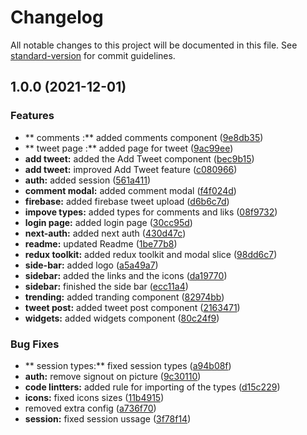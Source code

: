 # Changelog

All notable changes to this project will be documented in this file. See [standard-version](https://github.com/conventional-changelog/standard-version) for commit guidelines.

## 1.0.0 (2021-12-01)


### Features

* ** comments :** added comments component ([9e8db35](https://github.com/RazvanRauta/twitter-clone/commit/9e8db35f81ccdad846576a96879c94a32c925e71))
* ** tweet page :** added page for tweet ([9ac99ee](https://github.com/RazvanRauta/twitter-clone/commit/9ac99ee0335af4e920cbb6f7393195fc753c2d53))
* **add tweet:** added the Add Tweet component ([bec9b15](https://github.com/RazvanRauta/twitter-clone/commit/bec9b15b331f3856718e3f97a673521f0ab6dff8))
* **add tweet:** improved Add Tweet feature ([c080966](https://github.com/RazvanRauta/twitter-clone/commit/c0809667caac3e139f6a30b23b39ecb8a069e318))
* **auth:** added session ([561a411](https://github.com/RazvanRauta/twitter-clone/commit/561a411917e0bee71a93e70b730567a00cbaef2b))
* **comment modal:** added comment modal ([f4f024d](https://github.com/RazvanRauta/twitter-clone/commit/f4f024d7e749ce0f95e19587cdda6ea248cada7c))
* **firebase:** added firebase tweet upload ([d6b6c7d](https://github.com/RazvanRauta/twitter-clone/commit/d6b6c7d01df66c5f9689ef781b407c1f83d10b00))
* **impove types:** added types for comments and liks ([08f9732](https://github.com/RazvanRauta/twitter-clone/commit/08f9732ff3dfe44c83ab21f1102a1f448bbb794e))
* **login page:** added login page ([30cc95d](https://github.com/RazvanRauta/twitter-clone/commit/30cc95dd82aad5f08d65bcc7b4245f51b72acb3f))
* **next-auth:** added next auth ([430d47c](https://github.com/RazvanRauta/twitter-clone/commit/430d47ca8664ed7fbb0f503e51d45f0f76989043))
* **readme:** updated Readme ([1be77b8](https://github.com/RazvanRauta/twitter-clone/commit/1be77b856c0f773f72d1f73f6db705ad283606d3))
* **redux toolkit:** added redux toolkit and modal slice ([98dd6c7](https://github.com/RazvanRauta/twitter-clone/commit/98dd6c797dd7b635b41fbda3ddf90b0d554271cb))
* **side-bar:** added logo ([a5a49a7](https://github.com/RazvanRauta/twitter-clone/commit/a5a49a7dc0cb309b1b0486a3116adc80fef35fd3))
* **sidebar:** added the links and the icons ([da19770](https://github.com/RazvanRauta/twitter-clone/commit/da19770ddc7cb810b98d5179c59f5638d18c18dd))
* **sidebar:** finished the side bar ([ecc11a4](https://github.com/RazvanRauta/twitter-clone/commit/ecc11a4827e41f2fe8783d83dd5b8a21fe0d9e19))
* **trending:** added tranding component ([82974bb](https://github.com/RazvanRauta/twitter-clone/commit/82974bbc151c80e25f38073f9db364d6393f424d))
* **tweet post:** added tweet post component ([2163471](https://github.com/RazvanRauta/twitter-clone/commit/2163471639ac354eca346828137e10afac9f1444))
* **widgets:** added widgets component ([80c24f9](https://github.com/RazvanRauta/twitter-clone/commit/80c24f97bead92d65be60874b8a3229454fc4fe2))


### Bug Fixes

* ** session types:** fixed session types ([a94b08f](https://github.com/RazvanRauta/twitter-clone/commit/a94b08f02c2d04a6dc6af9da5323f31e5dd2175a))
* **auth:** remove signout on picture ([9c30110](https://github.com/RazvanRauta/twitter-clone/commit/9c3011051329e16bf390e2518b842a5c755927d7))
* **code lintters:** added rule for importing of the types ([d15c229](https://github.com/RazvanRauta/twitter-clone/commit/d15c229dbb97dcdc7357ea5cee15e51ca44fd66f))
* **icons:** fixed icons sizes ([11b4915](https://github.com/RazvanRauta/twitter-clone/commit/11b49151ec0bc5589a36dbfee00909868b5d372c))
* removed extra config ([a736f70](https://github.com/RazvanRauta/twitter-clone/commit/a736f70b90a13422f4edb28d7ce18f37d199fe9d))
* **session:** fixed session ussage ([3f78f14](https://github.com/RazvanRauta/twitter-clone/commit/3f78f1440221b22fea0a7e12327271827613360e))
